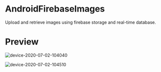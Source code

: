 # AndroidFirebaseImages
  Upload and retrieve images using firebase storage and real-time database.
  
# Preview
 ![device-2020-07-02-104040](https://user-images.githubusercontent.com/29101249/86319543-5d7c7880-bc52-11ea-852a-4a33ba715b23.png)
 
 ![device-2020-07-02-104510](https://user-images.githubusercontent.com/29101249/86319564-6a00d100-bc52-11ea-99dc-e2877308db86.png)
 

  

